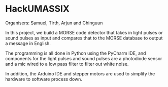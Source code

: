 # HackUMASSIX

Organisers: Samuel, Tirth, Arjun and Chinguun

In this project, we build a MORSE code detector that takes in light pulses or sound pulses as input and compares that to the MORSE database to output a message in English.

The programming is all done in Python using the PyCharm IDE, and components for the light pulses and sound pulses are a photodiode sensor and a mic wired to a low pass filter to filter out white noise.

In addition, the Arduino IDE and stepper motors are used to simplify the hardware to software process down. 
